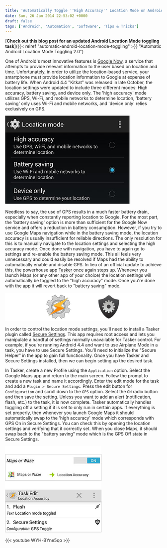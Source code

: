 ```yaml
---
title: 'Automatically Toggle ''High Accuracy'' Location Mode on Android'
date: Sun, 26 Jan 2014 22:53:02 +0000
draft: false
tags: ['Android', 'Automation', 'Software', 'Tips & Tricks']
---
```


[**Check out this blog post for an updated Android Location Mode toggling task**]({{< relref "automatic-android-location-mode-toggling" >}} "Automatic Android Location Mode Toggling 2.0")

One of Android's most innovative features is [Google Now](http://www.google.com/landing/now/), a service that attempts to provide relevant information to the user based on location and time. Unfortunately, in order to utilize the location-based service, your smartphone must provide location information to Google at expense of battery life. When Android 4.4 "Kitkat" was released in late October, the location settings were updated to include three different modes: High accuracy, battery saving, and device only. The 'high accuracy' mode utilizes GPS, Wi-Fi, and mobile networks to determine location, 'battery saving' only uses Wi-Fi and mobile networks, and 'device only' relies exclusively on GPS.

![locationsettings](locationsettings.jpg)

Needless to say, the use of GPS results in a much faster battery drain, especially when constantly reporting location to Google. For the most part, the 'battery saving' option is more than sufficient for the Google Now service and offers a reduction in battery consumption. However, if you try to use Google Maps navigation while in the battery saving mode, the location accuracy is usually insufficient for reliable directions. The only resolution for this is to manually navigate to the location settings and selecting the high accuracy mode. Once done with navigation, you have to again go to settings and re-enable the battery saving mode. This all feels very unnecessary and could easily be resolved if Maps had the ability to automatically enable and disable GPS. In lieu of an official update to achieve this, the powerhouse app [Tasker](https://play.google.com/store/apps/details?id=net.dinglisch.android.taskerm) once again steps up. Whenever you launch Maps (or any other app of your choice) the location settings will automatically be toggled to the "high accuracy" mode. Once you're done with the app it will revert back to "battery saving" mode.

![icons](icons.jpg)

In order to control the location mode settings, you'll need to install a Tasker plugin called [Secure Settings](https://play.google.com/store/apps/details?id=com.intangibleobject.securesettings.plugin). This app requires root access and lets you manipulate a handful of settings normally unavailable for Tasker control. For example, if you're running Android 4.4 and want to use Airplane Mode in a task, you have to use Secure Settings. You'll need to initialize the "Secure Helper" in the app to gain full functionality. Once you have Tasker and Secure Settings installed, then we can begin setting up the desired task.

In Tasker, create a new Profile using the `Application` option. Select the Google Maps app and return to the main screen. Follow the prompt to create a new task and name it accordingly. Enter the edit mode for the task and add a `Plugin > Secure Settings`. Press the edit button for `Configuration` and scroll down to the `GPS` option. Select the `ON` radio button and then save the setting. Unless you want to add an alert (notification, flash, etc.) to the task, it is now complete. Tasker automatically handles toggling off a setting if it is set to only run in certain apps. If everything is set properly, then whenever you launch Google Maps it should automatically swap to the 'high accuracy' mode which corresponds with GPS On in Secure Settings. You can check this by opening the location settings and verifying that it correctly set. When you close Maps, it should swap back to the "battery saving" mode which is the GPS Off state in Secure Settings.

![profile](profile.jpg)
![task](task.jpg)

{{< youtube WYH-BYne5qo >}}